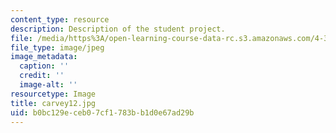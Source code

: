 ```yaml
---
content_type: resource
description: Description of the student project.
file: /media/https%3A/open-learning-course-data-rc.s3.amazonaws.com/4-341-introduction-to-photography-fall-2002/b0bc129eceb07cf1783bb1d0e67ad29b_carvey12.jpg
file_type: image/jpeg
image_metadata:
  caption: ''
  credit: ''
  image-alt: ''
resourcetype: Image
title: carvey12.jpg
uid: b0bc129e-ceb0-7cf1-783b-b1d0e67ad29b
---
```

